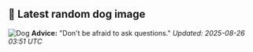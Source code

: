 ## 🐶 Latest random dog image
![Dog](https://images.dog.ceo/breeds/retriever-chesapeake/n02099849_1349.jpg)
**Advice:** "Don't be afraid to ask questions."
*Updated: 2025-08-26 03:51 UTC*
